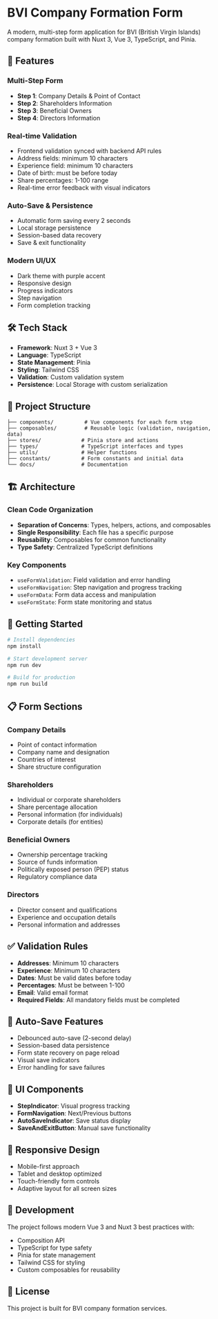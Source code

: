 # BVI Company Formation Form

A modern, multi-step form application for BVI (British Virgin Islands) company formation built with Nuxt 3, Vue 3, TypeScript, and Pinia.

## 🚀 Features

### Multi-Step Form

- **Step 1**: Company Details & Point of Contact
- **Step 2**: Shareholders Information
- **Step 3**: Beneficial Owners
- **Step 4**: Directors Information

### Real-time Validation

- Frontend validation synced with backend API rules
- Address fields: minimum 10 characters
- Experience field: minimum 10 characters
- Date of birth: must be before today
- Share percentages: 1-100 range
- Real-time error feedback with visual indicators

### Auto-Save & Persistence

- Automatic form saving every 2 seconds
- Local storage persistence
- Session-based data recovery
- Save & exit functionality

### Modern UI/UX

- Dark theme with purple accent
- Responsive design
- Progress indicators
- Step navigation
- Form completion tracking

## 🛠 Tech Stack

- **Framework**: Nuxt 3 + Vue 3
- **Language**: TypeScript
- **State Management**: Pinia
- **Styling**: Tailwind CSS
- **Validation**: Custom validation system
- **Persistence**: Local Storage with custom serialization

## 📁 Project Structure

```
├── components/          # Vue components for each form step
├── composables/         # Reusable logic (validation, navigation, data)
├── stores/             # Pinia store and actions
├── types/              # TypeScript interfaces and types
├── utils/              # Helper functions
├── constants/          # Form constants and initial data
└── docs/               # Documentation
```

## 🏗 Architecture

### Clean Code Organization

- **Separation of Concerns**: Types, helpers, actions, and composables
- **Single Responsibility**: Each file has a specific purpose
- **Reusability**: Composables for common functionality
- **Type Safety**: Centralized TypeScript definitions

### Key Components

- `useFormValidation`: Field validation and error handling
- `useFormNavigation`: Step navigation and progress tracking
- `useFormData`: Form data access and manipulation
- `useFormState`: Form state monitoring and status

## 🚀 Getting Started

```bash
# Install dependencies
npm install

# Start development server
npm run dev

# Build for production
npm run build
```

## 📋 Form Sections

### Company Details

- Point of contact information
- Company name and designation
- Countries of interest
- Share structure configuration

### Shareholders

- Individual or corporate shareholders
- Share percentage allocation
- Personal information (for individuals)
- Corporate details (for entities)

### Beneficial Owners

- Ownership percentage tracking
- Source of funds information
- Politically exposed person (PEP) status
- Regulatory compliance data

### Directors

- Director consent and qualifications
- Experience and occupation details
- Personal information and addresses

## ✅ Validation Rules

- **Addresses**: Minimum 10 characters
- **Experience**: Minimum 10 characters
- **Dates**: Must be valid dates before today
- **Percentages**: Must be between 1-100
- **Email**: Valid email format
- **Required Fields**: All mandatory fields must be completed

## 🔄 Auto-Save Features

- Debounced auto-save (2-second delay)
- Session-based data persistence
- Form state recovery on page reload
- Visual save indicators
- Error handling for save failures

## 🎨 UI Components

- **StepIndicator**: Visual progress tracking
- **FormNavigation**: Next/Previous buttons
- **AutoSaveIndicator**: Save status display
- **SaveAndExitButton**: Manual save functionality

## 📱 Responsive Design

- Mobile-first approach
- Tablet and desktop optimized
- Touch-friendly form controls
- Adaptive layout for all screen sizes

## 🔧 Development

The project follows modern Vue 3 and Nuxt 3 best practices with:

- Composition API
- TypeScript for type safety
- Pinia for state management
- Tailwind CSS for styling
- Custom composables for reusability

## 📄 License

This project is built for BVI company formation services.
